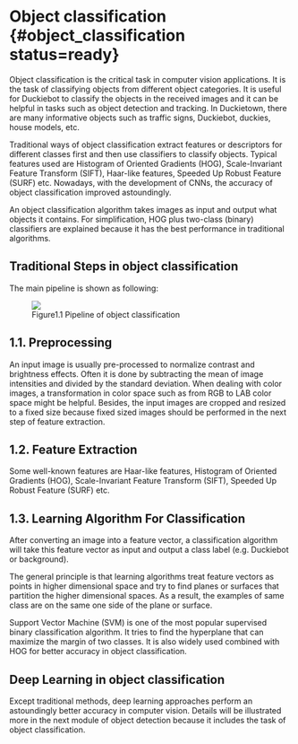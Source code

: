 # Object classification {#object_classification status=ready}

Object classification is the critical task in computer vision applications. It is the task of classifying objects from different object categories. It is useful for Duckiebot to classify the objects in the received images and it can be helpful in tasks such as object detection and tracking. In Duckietown, there are many informative objects such as traffic signs, Duckiebot, duckies, house models, etc.

Traditional ways of object classification extract features or descriptors for different classes first and then use classifiers to classify objects. Typical features used are Histogram of Oriented Gradients (HOG), Scale-Invariant Feature Transform (SIFT), Haar-like features, Speeded Up Robust Feature (SURF) etc. Nowadays, with the development of CNNs, the accuracy of object classification improved astoundingly.

An object classification algorithm takes images as input and output what objects it contains. For simplification, HOG plus two-class (binary) classifiers are explained because it has the best performance in traditional algorithms.

## Traditional Steps in object classification

The main pipeline is shown as following:
<figure class="stretch">
<img src="1.png"/>
<figcaption>Figure1.1 Pipeline of object classification</figcaption>
</figure>

## 1.1. Preprocessing

An input image is usually pre-processed to normalize contrast and brightness effects. Often it is done by subtracting the mean of image intensities and divided by the standard deviation. When dealing with color images, a transformation in color space such as from RGB to LAB color space might be helpful. Besides, the input images are cropped and resized to a fixed size because fixed sized images should be performed in the next step of feature extraction.

## 1.2. Feature Extraction

Some well-known features are Haar-like features, Histogram of Oriented Gradients (HOG), Scale-Invariant Feature Transform (SIFT), Speeded Up Robust Feature (SURF) etc.

## 1.3. Learning Algorithm For Classification

After converting an image into a feature vector, a classification algorithm will take this feature vector as input and output a class label (e.g. Duckiebot or background).

The general principle is that learning algorithms treat feature vectors as points in higher dimensional space and try to find planes or surfaces that partition the higher dimensional spaces. As a result, the examples of same class are on the same one side of the plane or surface.

Support Vector Machine (SVM) is one of the most popular supervised binary classification algorithm. It tries to find the hyperplane that can maximize the margin of two classes. It is also widely used combined with HOG for better accuracy in object classification.

## Deep Learning in object classification

Except traditional methods, deep learning approaches perform an astoundingly better accuracy in computer vision. Details will be illustrated more in the next module of object detection because it includes the task of object classification.

